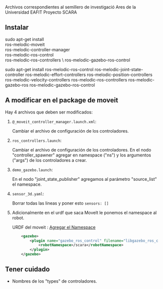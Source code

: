 Archivos correspondientes al semillero de investigació Ares de la Universidad EAFIT
Proyecto SCARA

## Instalar 

sudo apt-get install \
    ros-melodic-moveit \
    ros-melodic-controller-manager \
    ros-melodic-ros-control \
    ros-melodic-ros-controllers \ 
    ros-melodic-gazebo-ros-control


sudo apt-get install ros-melodic-ros-control ros-melodic-joint-state-controller ros-melodic-effort-controllers ros-melodic-position-controllers ros-melodic-velocity-controllers ros-melodic-ros-controllers ros-melodic-gazebo-ros ros-melodic-gazebo-ros-control

## A modificar en el package de moveit

Hay 4 archivos que deben ser modificados:

1. `@_moveit_controller_manager.launch.xml`:

    Cambiar el archivo de configuración de los controladores.

2. `ros_controllers.launch`:

    Cambiar el archivo de configuración de los controladores.
    En el nodo "controller_spawner" agregar en namespace ("ns") y los argumentos ("args") de los controladores a crear.

3. `demo_gazebo.launch`:

    En el nodo "joint_state_publisher" agregamos al parámetro "source_list" el namespace.

4.  `sensor_3d.yaml`:

    Borrar todas las lineas y poner esto `sensors: []`

5. Adicionalmente en el urdf que saca MoveIt le ponemos el namespace al robot.

    URDF del moveit : [Agregar el Namespace](https://answers.ros.org/question/214712/gazebo-controller-spawner-warning/)

    ```xml
        <gazebo>
            <plugin name="gazebo_ros_control" filename="libgazebo_ros_control.so">
                <robotNamespace>/scara</robotNamespace>
            </plugin>
        </gazebo>
    ```


## Tener cuidado 

- Nombres de los "types" de controladores. 